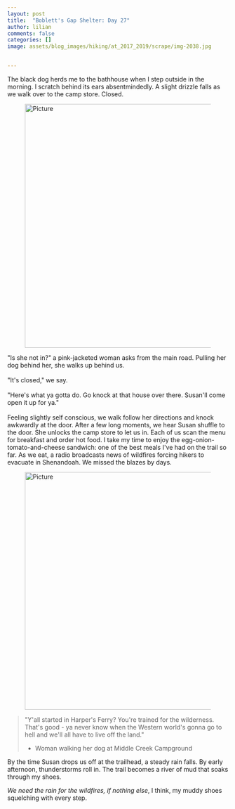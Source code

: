 ```yaml
---
layout: post  
title:  "Boblett's Gap Shelter: Day 27"  
author: lilian  
comments: false  
categories: []  
image: assets/blog_images/hiking/at_2017_2019/scrape/img-2038.jpg 
                  

---
```

<span>The black dog herds me to the bathhouse when I step outside in the morning. I scratch behind its ears absentmindedly. A slight drizzle falls as we walk over to the camp store. Closed.</span><br>

<figure><img src="{{site.baseurl}}/assets/blog_images/hiking/at_2017_2019/scrape/img-2038.jpg?1487719598" alt="Picture" style="width:555;max-width:100%"></figure>

<span>"Is she not in?" a pink-jacketed woman asks from the main road. Pulling her dog behind her, she walks up behind us.</span><br><br><span>"It's closed," we say.</span><br><br><span>"Here's what ya gotta do. Go knock at that house over there. Susan'll come open it up for ya."</span><br><br><span>Feeling slightly self conscious, we walk follow her directions and knock awkwardly at the door. After a few long moments, we hear Susan shuffle to the door. She unlocks the camp store to let us in. Each of us scan the menu for breakfast and order hot food. I take my time to enjoy the egg-onion-tomato-and-cheese sandwich: one of the best meals I've had on the trail so far. As we eat, a radio broadcasts news of wildfires forcing hikers to evacuate in Shenandoah. We missed the blazes by days.</span><br>

<figure><img src="{{site.baseurl}}/assets/blog_images/hiking/at_2017_2019/scrape/img-2041.jpg?1487718807" alt="Picture" style="width:541;max-width:100%"></figure>

<blockquote>"Y'all started in Harper's Ferry? You're trained for the wilderness. That's good - ya never know when the Western world's gonna go to hell and we'll all have to live off the land."

- Woman walking her dog at Middle Creek Campground</blockquote>

<span>By the time Susan drops us off at the trailhead, a steady rain falls. By early afternoon, thunderstorms roll in. The trail becomes a river of mud that soaks through my shoes.<span> </span></span><br>

<span><em>We need the rain for the wildfires, if nothing else</em>, I think, my muddy shoes squelching with every step.</span><br><br>